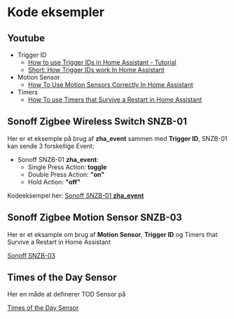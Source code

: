 # Kode eksempler

## Youtube

* Trigger ID
  * [How to use Trigger IDs in Home Assistant - Tutorial](https://www.youtube.com/watch?v=fE_MYcXYwMI)
  * [Short: How Trigger IDs work In Home Assistant](https://www.youtube.com/watch?v=xq6-WMbqElk)
* Motion Sensor
  * [How To Use Motion Sensors Correctly In Home Assistant](https://www.youtube.com/watch?v=m_fbo_Co-TU)
* Timers
  * [How To use Timers that Survive a Restart in Home Assistant](https://www.youtube.com/watch?v=usg8cB8sd8E)
  
## Sonoff Zigbee Wireless Switch SNZB-01

Her er et eksemple på brug af **zha_event** sammen med **Trigger ID**, SNZB-01 kan sende 3 forskellige Event:

* Sonoff SNZB-01 **zha_event**:
  * Single Press Action: **toggle**
  * Double Press Action: **"on"**
  * Hold Action: **"off"**

Kodeeksempel her: [Sonoff SNZB-01 **zha_event**](./Sonoff_SNZB-01.md)

## Sonoff Zigbee Motion Sensor SNZB-03

Her er et eksample om brug af **Motion Sensor**, **Trigger ID** og Timers that Survive a Restart in Home Assistant  

[Sonoff SNZB-03](./Sonoff_SNZB-03.md)

## Times of the Day Sensor

Her en måde at definerer TOD Sensor på

[Times of the Day Sensor](./TimeOfDay.md)  
